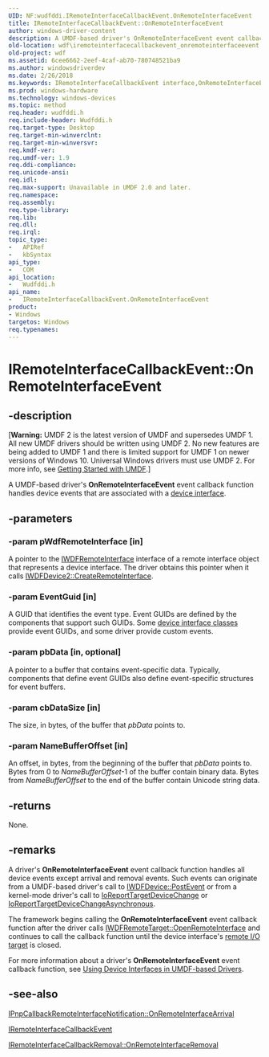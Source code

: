 ```yaml
---
UID: NF:wudfddi.IRemoteInterfaceCallbackEvent.OnRemoteInterfaceEvent
title: IRemoteInterfaceCallbackEvent::OnRemoteInterfaceEvent
author: windows-driver-content
description: A UMDF-based driver's OnRemoteInterfaceEvent event callback function handles device events that are associated with a device interface.
old-location: wdf\iremoteinterfacecallbackevent_onremoteinterfaceevent.htm
old-project: wdf
ms.assetid: 6cee6662-2eef-4caf-ab70-780748521ba9
ms.author: windowsdriverdev
ms.date: 2/26/2018
ms.keywords: IRemoteInterfaceCallbackEvent interface,OnRemoteInterfaceEvent method, IRemoteInterfaceCallbackEvent.OnRemoteInterfaceEvent, IRemoteInterfaceCallbackEvent::OnRemoteInterfaceEvent, OnRemoteInterfaceEvent, OnRemoteInterfaceEvent method, OnRemoteInterfaceEvent method,IRemoteInterfaceCallbackEvent interface, UMDFIoTargetObjectRef_4adfa540-b8f4-416f-b8c2-f0aec6e87619.xml, umdf.iremoteinterfacecallbackevent_onremoteinterfaceevent, wdf.iremoteinterfacecallbackevent_onremoteinterfaceevent, wudfddi/IRemoteInterfaceCallbackEvent::OnRemoteInterfaceEvent
ms.prod: windows-hardware
ms.technology: windows-devices
ms.topic: method
req.header: wudfddi.h
req.include-header: Wudfddi.h
req.target-type: Desktop
req.target-min-winverclnt: 
req.target-min-winversvr: 
req.kmdf-ver: 
req.umdf-ver: 1.9
req.ddi-compliance: 
req.unicode-ansi: 
req.idl: 
req.max-support: Unavailable in UMDF 2.0 and later.
req.namespace: 
req.assembly: 
req.type-library: 
req.lib: 
req.dll: 
req.irql: 
topic_type:
-	APIRef
-	kbSyntax
api_type:
-	COM
api_location:
-	Wudfddi.h
api_name:
-	IRemoteInterfaceCallbackEvent.OnRemoteInterfaceEvent
product:
- Windows
targetos: Windows
req.typenames: 
---
```


# IRemoteInterfaceCallbackEvent::OnRemoteInterfaceEvent


## -description


<p class="CCE_Message">[<b>Warning:</b> UMDF 2 is the latest version of UMDF and supersedes UMDF 1.  All new UMDF drivers should be written using UMDF 2.  No new features are being added to UMDF 1 and there is limited support for UMDF 1 on newer versions of Windows 10.  Universal Windows drivers must use UMDF 2.  For more info, see <a href="https://docs.microsoft.com/en-us/windows-hardware/drivers/wdf/getting-started-with-umdf-version-2">Getting Started with UMDF</a>.]

A UMDF-based driver's <b>OnRemoteInterfaceEvent</b> event callback function handles device events that are associated with a <a href="https://docs.microsoft.com/en-us/windows-hardware/drivers/wdf/using-device-interfaces-in-umdf-drivers">device interface</a>.


## -parameters




### -param pWdfRemoteInterface [in]

A pointer to the <a href="https://msdn.microsoft.com/10d4cd20-c797-455c-b16d-00982be5c1b7">IWDFRemoteInterface</a> interface of a remote interface object that represents a device interface. The driver obtains this pointer when it calls <a href="https://msdn.microsoft.com/library/windows/hardware/ff556925">IWDFDevice2::CreateRemoteInterface</a>.


### -param EventGuid [in]

A GUID that identifies the event type. Event GUIDs are defined by the components that support such GUIDs. Some <a href="https://msdn.microsoft.com/C989D2D3-E8DE-4D64-86EE-3D3B3906390D">device interface classes</a> provide event GUIDs, and some driver provide custom events.


### -param pbData [in, optional]

A pointer to a buffer that contains event-specific data. Typically, components that define event GUIDs also define event-specific structures for event buffers.


### -param cbDataSize [in]

The size, in bytes, of the buffer that <i>pbData</i> points to.


### -param NameBufferOffset [in]

An offset, in bytes, from the beginning of the buffer that <i>pbData</i> points to. Bytes from 0 to <i>NameBufferOffset</i>-1 of the buffer contain binary data. Bytes from <i>NameBufferOffset</i> to the end of the buffer contain Unicode string data. 


## -returns



None.




## -remarks



A driver's <b>OnRemoteInterfaceEvent</b> event callback function handles all device events except arrival and removal events. Such events can originate from a UMDF-based driver's call to <a href="https://msdn.microsoft.com/library/windows/hardware/ff558835">IWDFDevice::PostEvent</a> or from a kernel-mode driver's call to <a href="https://msdn.microsoft.com/library/windows/hardware/ff549625">IoReportTargetDeviceChange</a> or <a href="https://msdn.microsoft.com/library/windows/hardware/ff549634">IoReportTargetDeviceChangeAsynchronous</a>.

The framework begins calling the <b>OnRemoteInterfaceEvent</b> event callback function after the driver calls <a href="https://msdn.microsoft.com/library/windows/hardware/ff560276">IWDFRemoteTarget::OpenRemoteInterface</a> and continues to call the callback function until the device interface's <a href="https://docs.microsoft.com/en-us/windows-hardware/drivers/wdf/general-i-o-targets-in-umdf">remote I/O target</a> is closed.

For more information about a driver's <b>OnRemoteInterfaceEvent</b> event callback function, see <a href="https://docs.microsoft.com/en-us/windows-hardware/drivers/wdf/using-device-interfaces-in-umdf-drivers">Using Device Interfaces in UMDF-based Drivers</a>.




## -see-also




<a href="https://msdn.microsoft.com/library/windows/hardware/ff556775">IPnpCallbackRemoteInterfaceNotification::OnRemoteInterfaceArrival</a>



<a href="https://msdn.microsoft.com/library/windows/hardware/ff556887">IRemoteInterfaceCallbackEvent</a>



<a href="https://msdn.microsoft.com/library/windows/hardware/ff556893">IRemoteInterfaceCallbackRemoval::OnRemoteInterfaceRemoval</a>
 

 

